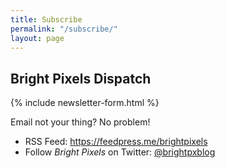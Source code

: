 ```yaml
---
title: Subscribe
permalink: "/subscribe/"
layout: page
---
```


<section class="card card--light card--large">
  <h2>Bright Pixels Dispatch</h2>
  {% include newsletter-form.html %}
</section>

Email not your thing? No problem!

- RSS Feed: <https://feedpress.me/brightpixels>
- Follow *Bright Pixels* on Twitter: [@brightpxblog](https://twitter.com/brightpxblog)

